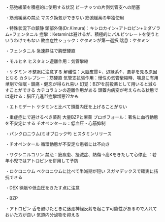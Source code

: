 ・筋弛緩薬を積極的に使用する状況
ピーナッツの片側気管支への閉塞

・筋弛緩薬の禁忌
マスク換気ができない
筋弛緩薬の単独使用

・特殊状況下の鎮静
頭部外傷(Dr.Kimura)：キシロカイン+アトロピン+ミダゾラム+フェンタニル
痙攣：Ketaminは避けるが、積極的にバルビツレートを使うというわけでもない
敗血症性ショック：ケタミンが第一選択
喘息：ケタミン

・フェンタニル
急速静注で胸壁硬直


・モルヒネ
ヒスタミン遊離作用：気管攣縮

・ケタミン
不整脈に注意する
解離性：大脳皮質↓、辺縁系↑、悪夢を見る原因となる
カタレプシー：筋硬直
気管支拡張作用：慢性の気管攣縮時、喘息に有用
単剤で催眠・鎮痛・健忘が得られ易い
幻覚：BZPを前投薬として用いると減らすことができる
カテコラミンの遊離作用がある
頭蓋内病変が考えられる状態では避ける：脳圧亢進??痙攣増悪??かも

・エトミデート
ケタミンと比べて頭蓋内圧を上げることがない

・重症症にで避けるべき薬剤
大量BZPと麻薬
プロポフォール：著名に血行動態を不安定にする
チオペンタール：低血圧・心筋抑制

・パンクロニウム(ミオブロック®)
ヒスタミンリリース

・チオペンタール
循環動態が不安定な患者には不向き

・サクシニルコリン
禁忌：筋疾患、挫滅症、熱傷→高Kをきたして心停止
：若年小児ではアトロピンを併用して予防

・ロクロニウム
ベクロニウムに比べて半減期が短い
スガマデックスで確実に拮抗できる

・DEX
徐脈や低血圧をきたす点に注意

・BZP

・アトロピン
舌を避けたときに迷走神経反射を起こす可能性があるので入れておいた方が良い
気道内分泌物を抑える
